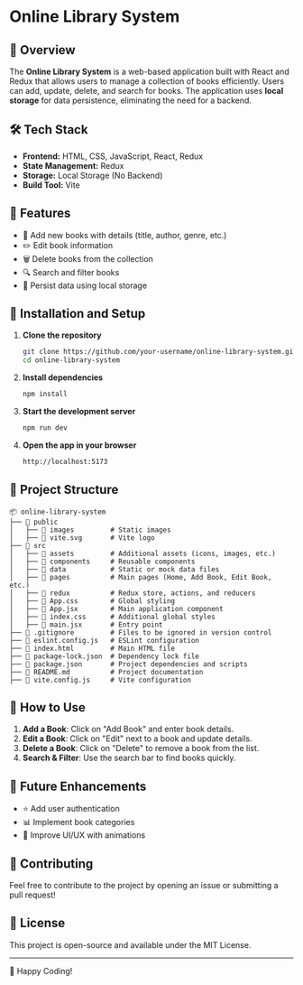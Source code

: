 # Online Library System

## 📌 Overview
The **Online Library System** is a web-based application built with React and Redux that allows users to manage a collection of books efficiently. Users can add, update, delete, and search for books. The application uses **local storage** for data persistence, eliminating the need for a backend.

## 🛠️ Tech Stack
- **Frontend:** HTML, CSS, JavaScript, React, Redux
- **State Management:** Redux
- **Storage:** Local Storage (No Backend)
- **Build Tool:** Vite

## 🎯 Features
- 📖 Add new books with details (title, author, genre, etc.)
- ✏️ Edit book information
- 🗑️ Delete books from the collection
- 🔍 Search and filter books
- 💾 Persist data using local storage

## 🚀 Installation and Setup

1. **Clone the repository**
   ```sh
   git clone https://github.com/your-username/online-library-system.git
   cd online-library-system
   ```

2. **Install dependencies**
   ```sh
   npm install
   ```

3. **Start the development server**
   ```sh
   npm run dev
   ```

4. **Open the app in your browser**
   ```sh
   http://localhost:5173
   ```

## 📂 Project Structure
```
📦 online-library-system
├── 📂 public
│   ├── 📂 images         # Static images
│   ├── 📜 vite.svg       # Vite logo
├── 📂 src
│   ├── 📂 assets         # Additional assets (icons, images, etc.)
│   ├── 📂 components     # Reusable components
│   ├── 📂 data           # Static or mock data files
│   ├── 📂 pages          # Main pages (Home, Add Book, Edit Book, etc.)
│   ├── 📂 redux          # Redux store, actions, and reducers
│   ├── 📜 App.css        # Global styling
│   ├── 📜 App.jsx        # Main application component
│   ├── 📜 index.css      # Additional global styles
│   ├── 📜 main.jsx       # Entry point
├── 📜 .gitignore         # Files to be ignored in version control
├── 📜 eslint.config.js   # ESLint configuration
├── 📜 index.html         # Main HTML file
├── 📜 package-lock.json  # Dependency lock file
├── 📜 package.json       # Project dependencies and scripts
├── 📜 README.md          # Project documentation
├── 📜 vite.config.js     # Vite configuration
```

## 🔧 How to Use
1. **Add a Book**: Click on "Add Book" and enter book details.
2. **Edit a Book**: Click on "Edit" next to a book and update details.
3. **Delete a Book**: Click on "Delete" to remove a book from the list.
4. **Search & Filter**: Use the search bar to find books quickly.

## 📌 Future Enhancements
- ⭐ Add user authentication
- 📊 Implement book categories
- 🌟 Improve UI/UX with animations

## 🤝 Contributing
Feel free to contribute to the project by opening an issue or submitting a pull request!

## 📜 License
This project is open-source and available under the MIT License.

---

🚀 Happy Coding!